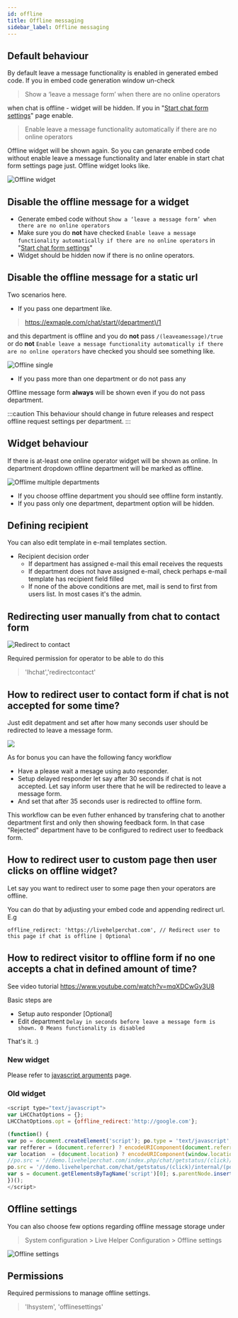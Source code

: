 ```yaml
---
id: offline
title: Offline messaging
sidebar_label: Offline messaging
---
```


## Default behaviour

By default leave a message functionality is enabled in generated embed code. If you in embed code generation window un-check

> Show a ‘leave a message form’ when there are no online operators

when chat is offline - widget will be hidden. If you in "[Start chat form settings](start-chat-form-settings.md)" page enable.
 
> Enable leave a message functionality automatically if there are no online operators

Offline widget will be shown again. So you can genarate embed code without enable leave a message functionality and later enable in start chat form settings page just. Offline widget looks like.

![Offline widget](/img/chat/offline-widget.png)

## Disable the offline message for a widget

* Generate embed code without `Show a ‘leave a message form’ when there are no online operators`
* Make sure you do **not** have checked `Enable leave a message functionality automatically if there are no online operators` in  "[Start chat form settings](start-chat-form-settings.md)"
* Widget should be hidden now if there is no online operators.

## Disable the offline message for a static url

Two scenarios here. 

* If you pass one department like.

> https://exmaple.com/chat/start/(department)/1

and this department is offline and you do **not** pass `/(leaveamessage)/true` or do **not** `Enable leave a message functionality automatically if there are no online operators` have checked you should see something like.

![Offline single](/img/chat/offline-single.png)

* If you pass more than one department or do not pass any

Offline message form **always** will be shown even if you do not pass department. 

:::caution
This behaviour should change in future releases and respect offline request settings per department.
:::

## Widget behaviour

If there is at-least one online operator widget will be shown as online. In department dropdown offline department will be marked as offline.

![Offlime multiple departments](/img/chat/offline-multi.png)

* If you choose offline department you should see offline form instantly.
* If you pass only one department, department option will be hidden.

## Defining recipient
 
You can also edit template in e-mail templates section.

*   Recipient decision order
    *   If department has assigned e-mail this email receives the requests
    *   If department does not have assigned e-mail, check perhaps e-mail template has recipient field filled
    *   If none of the above conditions are met, mail is send to first from users list. In most cases it's the admin.

## Redirecting user manually from chat to contact form

![Redirect to contact](/img/files/redirect-contact.jpg)

Required permission for operator to be able to do this

> 'lhchat','redirectcontact'

## How to redirect user to contact form if chat is not accepted for some time?

Just edit depatment and set after how many seconds user should be redirected to leave a message form.

![](https://livehelperchat.com/var/media/images/redirect.png)

As for bonus you can have the following fancy workflow

*   Have a please wait a mesage using auto responder.
*   Setup delayed responder let say after 30 seconds if chat is not accepted. Let say inform user there that he will be redirected to leave a message form.
*   And set that after 35 seconds user is redirected to offline form.

This workflow can be even futher enhanced by transfering chat to another department first and only then showing feedback form. In that case "Rejected" department have to be configured to redirect user to feedback form.

## How to redirect user to custom page then user clicks on offline widget?

Let say you want to redirect user to some page then your operators are offline.

You can do that by adjusting your embed code and appending redirect url. E.g

```
offline_redirect: 'https://livehelperchat.com', // Redirect user to this page if chat is offline | Optional
```

## How to redirect visitor to offline form if no one accepts a chat in defined amount of time?

See video tutorial https://www.youtube.com/watch?v=mqXDCwGy3U8

Basic steps are

* Setup auto responder [Optional]
* Edit department `Delay in seconds before leave a message form is shown. 0 Means functionality is disabled`

That's it. :)

### New widget

Please refer to [javascript arguments](javascript-arguments.md) page.

### Old widget

```js
<script type="text/javascript">
var LHCChatOptions = {};
LHCChatOptions.opt = {offline_redirect:'http://google.com'};

(function() {
var po = document.createElement('script'); po.type = 'text/javascript'; po.async = true;
var refferer = (document.referrer) ? encodeURIComponent(document.referrer.substr(document.referrer.indexOf('://')+1)) : '';
var location  = (document.location) ? encodeURIComponent(window.location.href.substring(window.location.protocol.length)) : '';
//po.src = '//demo.livehelperchat.com/index.php/chat/getstatus/(click)/internal/(position)/bottom_right/(hide_offline)/true/(department)/4?r='+refferer+'&l='+location;
po.src = '//demo.livehelperchat.com/chat/getstatus/(click)/internal/(position)/bottom_right/(check_operator_messages)/true/(top)/350/(units)/pixels?r='+refferer+'&l='+location;
var s = document.getElementsByTagName('script')[0]; s.parentNode.insertBefore(po, s);
})();
</script>
```

## Offline settings

You can also choose few options regarding offline message storage under

> System configuration > Live Helper Configuration > Offline settings

![Offline settings](/img/chat/offline-settings.jpg)

## Permissions

Required permissions to manage offline settings.

> 'lhsystem', 'offlinesettings'
